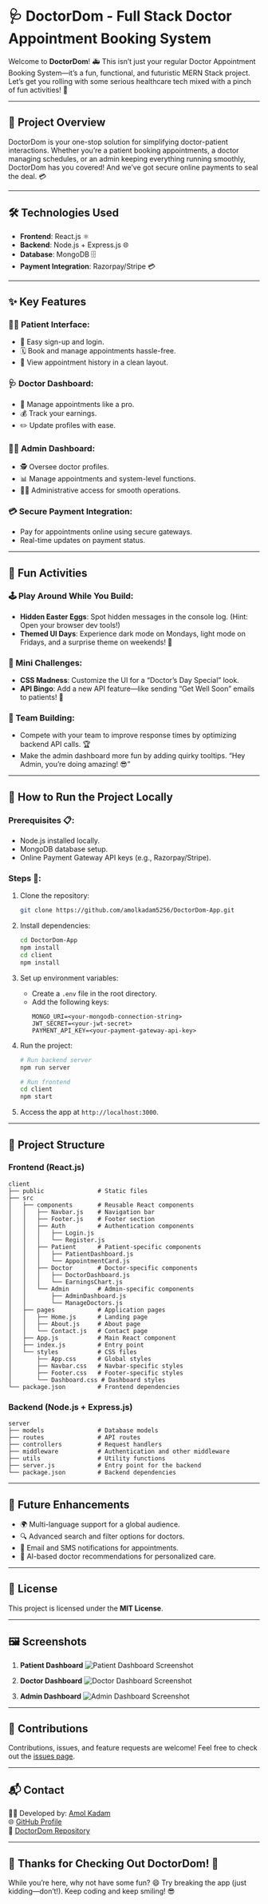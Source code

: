 # 🩺 DoctorDom - Full Stack Doctor Appointment Booking System 

Welcome to **DoctorDom**! 🚑 This isn’t just your regular Doctor Appointment Booking System—it’s a fun, functional, and futuristic MERN Stack project. Let’s get you rolling with some serious healthcare tech mixed with a pinch of fun activities! 🎉

---

## 🌟 **Project Overview**

DoctorDom is your one-stop solution for simplifying doctor-patient interactions. Whether you’re a patient booking appointments, a doctor managing schedules, or an admin keeping everything running smoothly, DoctorDom has you covered! And we’ve got secure online payments to seal the deal. 💳

---

## 🛠️ **Technologies Used**

- **Frontend**: React.js ⚛️
- **Backend**: Node.js + Express.js 🌐
- **Database**: MongoDB 🗄️
- **Payment Integration**: Razorpay/Stripe 💳

---

## ✨ **Key Features**

### 🧑‍⚕️ Patient Interface:
- 🚪 Easy sign-up and login.
- 🗓️ Book and manage appointments hassle-free.
- 🏥 View appointment history in a clean layout.

### 🩺 Doctor Dashboard:
- 📅 Manage appointments like a pro.
- 💰 Track your earnings.
- ✏️ Update profiles with ease.

### 👨‍💼 Admin Dashboard:
- 🕵️ Oversee doctor profiles.
- 📊 Manage appointments and system-level functions.
- 🧑‍💻 Administrative access for smooth operations.

### 💳 Secure Payment Integration:
- Pay for appointments online using secure gateways.
- Real-time updates on payment status.

---

## 🎉 **Fun Activities**

### 🕹️ Play Around While You Build:
- **Hidden Easter Eggs**: Spot hidden messages in the console log. (Hint: Open your browser dev tools!)
- **Themed UI Days**: Experience dark mode on Mondays, light mode on Fridays, and a surprise theme on weekends! 🌈

### 🎯 Mini Challenges:
- **CSS Madness**: Customize the UI for a “Doctor’s Day Special” look.
- **API Bingo**: Add a new API feature—like sending “Get Well Soon” emails to patients! 📧

### 🧩 Team Building:
- Compete with your team to improve response times by optimizing backend API calls. 🏆
- Make the admin dashboard more fun by adding quirky tooltips. “Hey Admin, you’re doing amazing! 😎”

---

## 📌 **How to Run the Project Locally**

### Prerequisites 📋:
- Node.js installed locally.
- MongoDB database setup.
- Online Payment Gateway API keys (e.g., Razorpay/Stripe).

### Steps 🚀:
1. Clone the repository:
   ```bash
   git clone https://github.com/amolkadam5256/DoctorDom-App.git
   ```

2. Install dependencies:
   ```bash
   cd DoctorDom-App
   npm install
   cd client
   npm install
   ```

3. Set up environment variables:
   - Create a `.env` file in the root directory.
   - Add the following keys:
     ```env
     MONGO_URI=<your-mongodb-connection-string>
     JWT_SECRET=<your-jwt-secret>
     PAYMENT_API_KEY=<your-payment-gateway-api-key>
     ```

4. Run the project:
   ```bash
   # Run backend server
   npm run server

   # Run frontend
   cd client
   npm start
   ```

5. Access the app at `http://localhost:3000`.

---

## 📁 **Project Structure**

### Frontend (React.js)
```plaintext
client
├── public               # Static files
├── src
│   ├── components       # Reusable React components
│   │   ├── Navbar.js    # Navigation bar
│   │   ├── Footer.js    # Footer section
│   │   ├── Auth         # Authentication components
│   │   │   ├── Login.js
│   │   │   └── Register.js
│   │   ├── Patient      # Patient-specific components
│   │   │   ├── PatientDashboard.js
│   │   │   └── AppointmentCard.js
│   │   ├── Doctor       # Doctor-specific components
│   │   │   ├── DoctorDashboard.js
│   │   │   └── EarningsChart.js
│   │   └── Admin        # Admin-specific components
│   │       ├── AdminDashboard.js
│   │       └── ManageDoctors.js
│   ├── pages            # Application pages
│   │   ├── Home.js      # Landing page
│   │   ├── About.js     # About page
│   │   └── Contact.js   # Contact page
│   ├── App.js           # Main React component
│   ├── index.js         # Entry point
│   └── styles           # CSS files
│       ├── App.css      # Global styles
│       ├── Navbar.css   # Navbar-specific styles
│       ├── Footer.css   # Footer-specific styles
│       └── Dashboard.css # Dashboard styles
└── package.json         # Frontend dependencies
```

### Backend (Node.js + Express.js)
```plaintext
server
├── models               # Database models
├── routes               # API routes
├── controllers          # Request handlers
├── middleware           # Authentication and other middleware
├── utils                # Utility functions
├── server.js            # Entry point for the backend
└── package.json         # Backend dependencies
```

---

## 🎯 **Future Enhancements**

- 🌍 Multi-language support for a global audience.
- 🔍 Advanced search and filter options for doctors.
- 📧 Email and SMS notifications for appointments.
- 🤖 AI-based doctor recommendations for personalized care.

---

## 📜 **License**

This project is licensed under the **MIT License**.

---

## 🖼️ **Screenshots**

1. **Patient Dashboard**
   ![Patient Dashboard Screenshot](link-to-image)

2. **Doctor Dashboard**
   ![Doctor Dashboard Screenshot](link-to-image)

3. **Admin Dashboard**
   ![Admin Dashboard Screenshot](link-to-image)

---

## 🤝 **Contributions**

Contributions, issues, and feature requests are welcome! Feel free to check out the [issues page](https://github.com/amolkadam5256/DoctorDom-App/issues).

---

## 📬 **Contact**

👨‍💻 Developed by: [Amol Kadam](mailto:amolkadam1274@gmail.com)  
🌐 [GitHub Profile](https://github.com/amolkadam5256)  
📂 [DoctorDom Repository](https://github.com/amolkadam5256/DoctorDom-App)

---

## 🎉 Thanks for Checking Out DoctorDom! 🎉

While you’re here, why not have some fun? 😄 Try breaking the app (just kidding—don’t!). Keep coding and keep smiling! 😎
